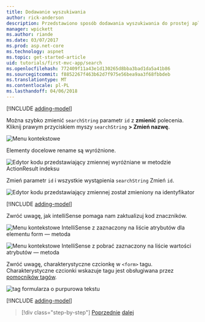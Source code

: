 ```yaml
---
title: Dodawanie wyszukiwania
author: rick-anderson
description: Przedstawiono sposób dodawania wyszukiwania do prostej aplikacji platformy ASP.NET Core MVC
manager: wpickett
ms.author: riande
ms.date: 03/07/2017
ms.prod: asp.net-core
ms.technology: aspnet
ms.topic: get-started-article
uid: tutorials/first-mvc-app/search
ms.openlocfilehash: 772409f11a43e1d130265d8bba3bad1da5a41b86
ms.sourcegitcommit: f8852267f463b62d7f975e56bea9aa3f68fbbdeb
ms.translationtype: MT
ms.contentlocale: pl-PL
ms.lasthandoff: 04/06/2018
---
```

[!INCLUDE [adding-model](../../includes/mvc-intro/search1.md)]

Można szybko zmienić `searchString` parametr `id` z **zmienić** polecenia. Kliknij prawym przyciskiem myszy `searchString` **> Zmień nazwę**.

![Menu kontekstowe](search/_static/rename.png)

Elementy docelowe rename są wyróżnione.

![Edytor kodu przedstawiający zmiennej wyróżniane w metodzie ActionResult indeksu](search/_static/rename2.png)

Zmień parametr `id` i wszystkie wystąpienia `searchString` Zmień `id`.

![Edytor kodu przedstawiający zmiennej został zmieniony na identyfikator](search/_static/rename3.png)

[!INCLUDE [adding-model](../../includes/mvc-intro/search2.md)]

Zwróć uwagę, jak intelliSense pomaga nam zaktualizuj kod znaczników.

![Menu kontekstowe IntelliSense z zaznaczony na liście atrybutów dla elementu form — metoda](search/_static/int_m.png)

![Menu kontekstowe IntelliSense z pobrać zaznaczony na liście wartości atrybutów — metoda](search/_static/int_get.png)

Zwróć uwagę, charakterystyczne czcionkę w `<form>` tagu. Charakterystyczne czcionki wskazuje tagu jest obsługiwana przez [pomocników tagów](../../mvc/views/tag-helpers/intro.md).

![tag formularza o purpurowa tekstu](search/_static/th_font.png)

[!INCLUDE [adding-model](../../includes/mvc-intro/search3.md)]

> [!div class="step-by-step"]
> [Poprzednie](controller-methods-views.md)
> [dalej](new-field.md)  
